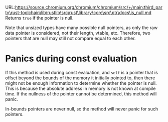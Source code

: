 URL:https://source.chromium.org/chromium/chromium/src/+/main:third_party\rust-toolchain\lib\rustlib\src\rust\library\core\src\ptr\docs\is_null.md
Returns `true` if the pointer is null.

Note that unsized types have many possible null pointers, as only the
raw data pointer is considered, not their length, vtable, etc.
Therefore, two pointers that are null may still not compare equal to
each other.

# Panics during const evaluation

If this method is used during const evaluation, and `self` is a pointer
that is offset beyond the bounds of the memory it initially pointed to,
then there might not be enough information to determine whether the
pointer is null. This is because the absolute address in memory is not
known at compile time. If the nullness of the pointer cannot be
determined, this method will panic.

In-bounds pointers are never null, so the method will never panic for
such pointers.
